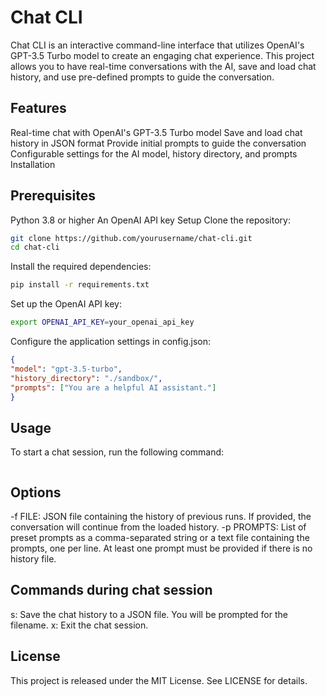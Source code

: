 # Chat CLI
Chat CLI is an interactive command-line interface that utilizes OpenAI's GPT-3.5 Turbo model to create an engaging chat experience. This project allows you to have real-time conversations with the AI, save and load chat history, and use pre-defined prompts to guide the conversation.

## Features
Real-time chat with OpenAI's GPT-3.5 Turbo model
Save and load chat history in JSON format
Provide initial prompts to guide the conversation
Configurable settings for the AI model, history directory, and prompts
Installation

## Prerequisites

Python 3.8 or higher
An OpenAI API key
Setup
Clone the repository:
```bash
git clone https://github.com/yourusername/chat-cli.git
cd chat-cli
```

Install the required dependencies:
```bash
pip install -r requirements.txt
```

Set up the OpenAI API key:
```bash
export OPENAI_API_KEY=your_openai_api_key
```

Configure the application settings in config.json:
```json
{
"model": "gpt-3.5-turbo",
"history_directory": "./sandbox/",
"prompts": ["You are a helpful AI assistant."]
}
```

## Usage
To start a chat session, run the following command:

```python test.py [-f FILE] [-p PROMPTS]
```

## Options
-f FILE: JSON file containing the history of previous runs. If provided, the conversation will continue from the loaded history.
-p PROMPTS: List of preset prompts as a comma-separated string or a text file containing the prompts, one per line. At least one prompt must be provided if there is no history file.

## Commands during chat session
s: Save the chat history to a JSON file. You will be prompted for the filename.
x: Exit the chat session.

## License
This project is released under the MIT License. See LICENSE for details.